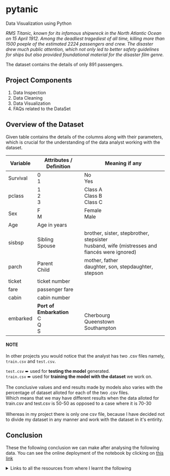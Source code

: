 # pytanic
Data Visualization using Python

*RMS Titanic, known for its infamous shipwreck in the North Atlantic Ocean on 15 April 1912. Among the deadliest tragediest of all time, killing more than 1500 poeple of the estimated 2224 passengers and crew. The disaster drew much public attention, which not only led to better safety guidelines for ships but also provided foundational material for the disaster film genre.*

The dataset contains the details of only 891 passengers.

## Project Components
1. Data Inspection
2. Data Cleaning
3. Data Visualization
4. FAQs related to the DataSet 

## Overview of the Dataset
Given table contains the details of the columns along with their parameters, which is crucial for the understanding of the data analyst working with the dataset.

| Variable| Attributes / Definition | Meaning if any |
|-|-|-|
| Survival| 0<br>1 | No<br>Yes |
| pclass | 1<br>2<br>3 | Class A<br>Class B<br>Class C<br> |
| Sex | F<br>M | Female<br>Male |
| Age | Age in years| |
| sisbsp | Sibling<br>Spouse  | brother, sister, stepbrother, stepsister<br>husband, wife (mistresses and fiancés were ignored) |
| parch | Parent<br>Child  | mother, father<br>daughter, son, stepdaughter, stepson |
| ticket | ticket number |
| fare | passenger fare |
| cabin | cabin number |
| embarked | **Port of Embarkation**<br>C<br>Q<br>S | <br>Cherbourg<br>Queenstown<br>Southampton |

#### NOTE
In other projects you would notice that the analyst has two .csv files namely, `train.csv` and `test.csv`.<br>
  
`test.csv` ➨ used for **testing the model** generated.   
`train.csv` ➨ used for **training the model with the dataset** we work on. 
<br>  
The conclusive values and end results made by models also varies with the percentage of dataset alloted for each of the two .csv files.     
Which means that we may have different results when the data alloted for train.csv and test.csv is 50-50 as opposed to a case where it is 70-30 
<br><br>
Whereas in my project there is only one csv file, because I have decided not to divide my dataset in any manner and work with the dataset in it's entirity. 

## Conclusion
These the following conclusion we can make after analysing the following data.
You can see the online deployment of the notebook by clicking on [this link](https://sewimpractical.github.io/pytanic/DataVisualizationWithTitanic.html)

<details>
<summary>Links to all the resources from where I learnt the following</summary>
1. https://medium.com/analytics-vidhya/data-visualization-titanic-data-set-91531c3ab5a6<br>
2. https://medium.com/@rohanhgupta91/analyze-titanic-dataset-of-kaggle-ab220334b75c<br>
3. https://medium.com/analytics-vidhya/what-is-the-difference-between-training-and-test-dataset-d20820e5f632<br>
4. https://towardsdatascience.com/machine-learning-with-the-titanic-dataset-7f6909e58280<br>
5. https://www.kaggle.com/subinium/awesome-visualization-with-titanic-dataset<br>
6. https://www.kaggle.com/startupsci/titanic-data-science-solutions/<br>
7. https://github.com/abhishekchhibber/Titanic-Data-Visualization<br>
8. https://mastermindlab.github.io/titanic/<br>
9. https://harvard-iacs.github.io/2019-CS109A/labs/lab-5/student/<br>
</details>